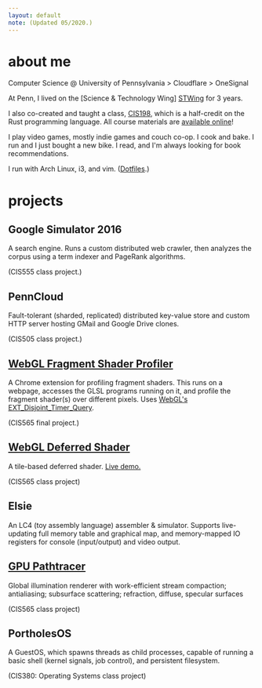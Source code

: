 ```yaml
---
layout: default
note: (Updated 05/2020.)
---
```


<div id="aboutme">

# about me

Computer Science @ University of Pennsylvania > Cloudflare > OneSignal

At Penn, I lived on the [Science & Technology Wing] [STWing] for 3 years.

[stwing]: http://www.stwing.upenn.edu/

I also co-created and taught a class, [CIS198], which is a half-credit on the
Rust programming language. All course materials are [available online][CIS198]!

[CIS198]: http://cis198-2016f.github.io

I play video games, mostly indie games and couch co-op.
I cook and bake. I run and I just bought a new bike.
I read, and I'm always looking for book recommendations.

I run with Arch Linux, i3, and vim. ([Dotfiles].)

[Dotfiles]: https://github.com/terrynsun/dotfiles

</div>

<div id="projects">

# projects

## Google Simulator 2016

A search engine. Runs a custom distributed web crawler, then analyzes the corpus
using a term indexer and PageRank algorithms.
<p class="note">(CIS555 class project.)</p>


## PennCloud

Fault-tolerant (sharded, replicated) distributed key-value store and custom HTTP
server hosting GMail and Google Drive clones.
<p class="note">(CIS505 class project.)</p>


## [WebGL Fragment Shader Profiler](https://github.com/terrynsun/WebGL-Fragment-Shader-Profiler)

A Chrome extension for profiling fragment shaders. This runs on a webpage,
accesses the GLSL programs running on it, and profile the fragment shader(s) over
different pixels. Uses [WebGL's EXT_Disjoint_Timer_Query].
<p class="note">(CIS565 final project.)</p>

[WebGL's EXT_Disjoint_Timer_Query]: https://developer.mozilla.org/en-US/docs/Web/API/EXT_disjoint_timer_query


## [WebGL Deferred Shader](https://github.com/terrynsun/WebGL-Deferred-Shader)

A tile-based deferred shader.
[Live demo.](http://terrysun.blue/WebGL-Deferred-Shader)
<p class="note">(CIS565 class project)</p>


## Elsie

An LC4 (toy assembly language) assembler & simulator. Supports
live-updating full memory table and graphical map, and memory-mapped IO
registers for console (input/output) and video output.


## [GPU Pathtracer](https://github.com/terrynsun/CIS565-P3-CUDA-Path-Tracer)

Global illumination renderer with work-efficient stream compaction; antialiasing; subsurface scattering; refraction, diffuse, specular surfaces
<p class="note">(CIS565 class project)</p>


## PortholesOS

<p>A GuestOS, which spawns threads as child processes, capable of running a
basic shell (kernel signals, job control), and persistent filesystem.</p>
<p class="note">(CIS380: Operating Systems class project) </p>

</div>
